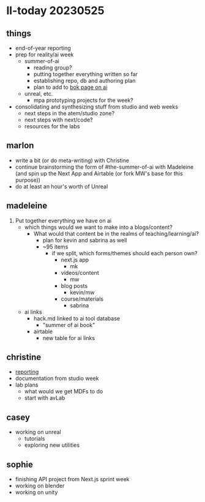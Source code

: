 # ll-today 20230525

## things

- end-of-year reporting
- prep for reality/ai week
    - summer-of-ai
        - reading group?
        - putting together everything written so far
        - establishing repo, db and authoring plan 
        - plan to add to [bok page on ai](https://bokcenter.harvard.edu/artificial-intelligence)
    - unreal, etc.
        - mpa prototyping projects for the week?
- consolidating and synthesizing stuff from studio and web weeks
    - next steps in the atem/studio zone?
    - next steps with next/code?
    - resources for the labs


## marlon
- write a bit (or do meta-writing) with Christine
- continue brainstorming the form of #the-summer-of-ai with Madeleine (and spin up the Next App and Airtable (or fork MW's base for this purpose))
- do at least an hour's worth of Unreal


## madeleine
1. Put together everything we have on ai
    * which things would we want to make into a blogs/content?
        * What would that content be in the realms of teaching/learning/ai?
            * plan for kevin and sabrina as well
            * ~95 items 
                * if we split, which forms/themes should each person own? 
                    * next.js app 
                        * mk
                    * videos/content 
                        * mw
                    * blog posts 
                        * kevin/mw
                    * course/materials
                        * sabrina 
    * ai links 
        * hack.md linked to ai tool database
            * "summer of ai book"
        * airtable 
            * new table for ai links 

## christine
- [reporting](https://hackmd.io/u670R2CTQSaqS_Iuu5pdpA?both)
- documentation from studio week
- lab plans 
    - what would we get MDFs to do
    - start with avLab

## casey 

* working on unreal
    * tutorials 
    * exploring new utilities 
 
## sophie
- finishing API project from Next.js sprint week
- working on blender
- working on unity